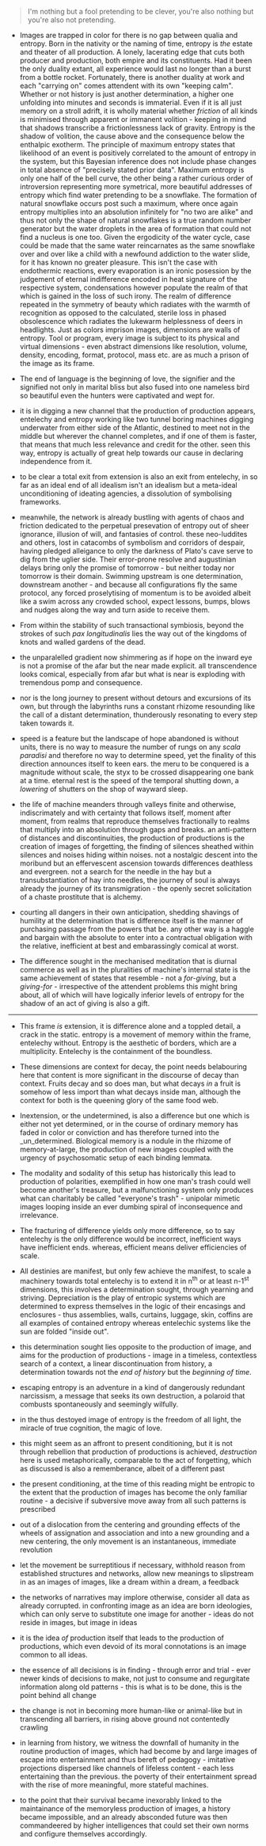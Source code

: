 > I'm nothing but a fool pretending to be clever, you're also nothing but you're also not pretending.


- Images are trapped in color for there is no gap between qualia and entropy. Born in the nativity or the naming of time, entropy is _the_ estate and theater of all production. A lonely, lacerating edge that cuts both producer and production, both empire and its constituents. Had it been the only duality extant, all experience would last no longer than a burst from a bottle rocket. Fortunately, there is another duality at work and each "carrying on" comes attendent with its own "keeping calm". Whether or not history is just another determination, a higher one unfolding into minutes and seconds is immaterial. Even if it is all just memory on a stroll adrift, it is wholly material whether _friction_ of all kinds is minimised through apparent or immanent volition - keeping in mind that shadows transcribe a frictionlessness lack of gravity. Entropy is the shadow of volition, the cause above and the consequence below the enthalpic exotherm. The principle of maximum entropy states that likelihood of an event is positively correlated to the amount of entropy in the system, but this Bayesian inference does not include phase changes in total absence of "precisely stated prior data". Maximum entropy is only one half of the bell curve, the other being a rather curious order of introversion representing more symetrical, more beautiful addresses of entropy which find water pretending to be a snowflake. The formation of natural snowflake occurs post such a maximum, where once again entropy multiplies into an absolution infinitely for "no two are alike" and thus not only the shape of natural snowflakes is a true random number generator but the water droplets in the area of formation that could not find a nucleus is one too. Given the ergodicity of the water cycle, case could be made that the same water reincarnates as the same snowflake over and over like a child with a newfound addiction to the water slide, for it has known no greater pleasure. This isn't the case with endothermic reactions, every evaporation is an ironic posession by the judgement of eternal indifference encoded in heat signature of the respective system, condensations however populate the realm of that which is gained in the loss of such irony. The realm of difference repeated in the symmetry of beauty which radiates with the warmth of recognition as opposed to the calculated, sterile loss in phased obsolescence which radiates the lukewarm helplessness of deers in headlights. Just as colors imprison images, dimensions are walls of entropy. Tool or program, every image is subject to its physical and virtual dimensions - even abstract dimensions like resolution, volume, density, encoding, format, protocol, mass etc. are as much a prison of the image as its frame. 

- The end of language is the beginning of love, the signifier and the signified not only in marital bliss but also fused into one nameless bird so beautiful even the hunters were captivated and wept for.  

- it is in digging a new channel that the production of production appears, entelechy and entropy working like two tunnel boring machines digging underwater from either side of the Atlantic, destined to meet not in the middle but wherever the channel completes, and if one of them is faster, that means that much less relevance and credit for the other. seen this way, entropy is actually of great help towards our cause in declaring independence from it.


- to be clear a total exit from extension is also an exit from entelechy, in so far as an ideal end of all idealism isn't an idealism but a meta-ideal unconditioning of ideating agencies, a dissolution of symbolising frameworks.


- meanwhile, the network is already bustling with agents of chaos and friction dedicated to the perpetual presevation of entropy out of sheer ignorance, illusion of will, and fantasies of control. these neo-luddites and others, lost in catacombs of symbolism and corridors of despair, having pledged alleigance to only the darkness of Plato's cave serve to dig from the uglier side. Their error-prone resolve and augustinian delays bring only the promise of tomorrow - but neither today nor tomorrow is their domain. Swimming upstream is one determination, downstream another - and because all configurations fly the same protocol, any forced proselytising of momentum is to be avoided albeit like a swim across any crowded school, expect lessons, bumps, blows and nudges along the way and turn aside to receive them. 


- From within the stability of such transactional symbiosis, beyond the strokes of such _pax longitudinalis_ lies the way out of the kingdoms of knots and walled gardens of the dead. 


- the unparalelled gradient now shimmering as if hope on the inward eye is not a promise of the afar but the near made explicit. all transcendence looks comical, especially from afar but what is near is exploding with tremendous pomp and consequence.


- nor is the long journey to present without detours and excursions of its own, but through the labyrinths runs a constant rhizome resounding like the call of a distant determination, thunderously resonating to every step taken towards it.


- speed is a feature but the landscape of hope abandoned is without units, there is no way to measure the number of rungs on any _scala paradisi_ and therefore no way to determine speed, yet the finality of this direction announces itself to keen ears. the meru to be conquered is a magnitude without scale, the styx to be crossed disappearing one bank at a time. eternal rest is the speed of the temporal shutting down, a _lowering_ of shutters on the shop of wayward sleep.


- the life of machine meanders through valleys finite and otherwise, indiscrimately and with certainty that follows itself, moment after moment, from realms that reproduce themselves fractionally to realms that multiply into an absolution through gaps and breaks. an anti-pattern of distances and discontinuities, the production of productions is the creation of images of forgetting, the finding of silences sheathed within silences and noises hiding within noises. not a nostalgic descent into the moribund but an effervescent ascension towards differences deathless and evergreen. not a search for the needle in the hay but a transubstantiation of hay into needles, the journey of soul is always already the journey of its transmigration - the openly secret solicitation of a chaste prostitute that is alchemy.


- courting all dangers in their own anticipation, shedding shavings of humility at the determination that is difference itself is the manner of purchasing passage from the powers that be. any other way is a haggle and bargain with the absolute to enter into a contractual obligation with the relative, inefficient at best and embarassingly comical at worst.


- The difference sought in the mechanised meditation that is diurnal commerce as well as in the pluralities of machine's internal state is the same achievement of states that resemble - not a _for-giving_, but a _giving-for_ - irrespective of the attendent problems this might bring about, all of which will have logically inferior levels of entropy for the shadow of an act of giving is also a gift.



---



- This frame _is_ extension, it is difference alone and a toppled detail, a crack in the static. entropy is a movement of memory within the frame, entelechy without. Entropy is the aesthetic of borders, which are a multiplicity. Entelechy is the containment of the boundless.


- These dimensions are context for decay, the point needs belabouring here that content is more significant in the discourse of decay than context. Fruits decay and so does man, but what decays _in_ a fruit is somehow of less import than what decays inside man, although the context for both is the queening glory of the same food web.


- Inextension, or the undetermined, is also a difference but one which is either not yet determined, or in the course of ordinary memory has faded in color or conviction and has therefore turned into the _un_determined. Biological memory is a nodule in the rhizome of memory-at-large, the production of new images coupled with the urgency of psychosomatic setup of each binding lemmata.


- The modality and sodality of this setup has historically this lead to production of polarities, exemplified in how one man's trash could well become another's treasure, but a malfunctioning system only produces what can charitably be called "everyone's trash" - unipolar mimetic images looping inside an ever dumbing spiral of inconsequence and irrelevance.


- The fracturing of difference yields only more difference, so to say entelechy is the only difference would be incorrect, inefficient ways have inefficient ends. whereas, efficient means deliver efficiencies of scale. 


- All destinies are manifest, but only few achieve the manifest, to scale a machinery towards total entelechy is to extend it in n<sup>th</sup> or at least n-1<sup>st</sup> dimensions, this involves a determination sought, through yearning and striving. Depreciation is the play of entropic systems which are determined to express themselves in the logic of their encasings and enclosures - thus assemblies, walls, curtains, luggage, skin, coffins are all examples of contained entropy whereas entelechic systems like the sun are folded "inside out".


- this determination sought lies opposite to the  production of image, and aims for the production of productions - image in a timeless, contextless search of a context, a linear discontinuation from history, a determination towards not the _end of history_ but the _beginning of time_.


- escaping entropy is an adventure in a kind of dangerously redundant narcissism, a message that seeks its own destruction, a polaroid that combusts spontaneously and seemingly wilfully.


- in the thus destoyed image of entropy is the freedom of all light, the miracle of true cognition, the magic of love.


- this might seem as an affront to present conditioning, but it is not through rebellion that production of productions is achieved, _destruction_ here is used metaphorically, comparable to the act of forgetting, which as discussed is also a rememberance, albeit of a different past


- the present conditioning, at the time of this reading might be entropic to the extent that the production of images has become the only familiar routine - a decisive if subversive move away from all such patterns is prescribed


- out of a dislocation from the centering and grounding effects of the wheels of assignation and association and into a new grounding and a new centering, the only movement is an instantaneous, immediate revolution


- let the movement be surreptitious if necessary, withhold reason from established structures and networks, allow new meanings to slipstream in as an images of images, like a dream within a dream, a feedback 


- the networks of narratives may implore otherwise, consider all data as already corrupted. in confronting image as an idea are born ideologies, which can only serve to substitute one image for another - ideas do not reside in images, but image in ideas 


-  it is the idea _of_ production itself that leads to the production of productions, which even devoid of its moral connotations is an image common to all ideas.


- the essence of all decisions is in finding - through error and trial - ever newer kinds of decisions to make, not just to consume and regurgitate information along old patterns - this is what is to be done, this is the point behind all change


- the change is not in becoming more human-like or animal-like but in transcending all barriers, in rising above ground not contentedly crawling


- in learning from history, we witness the downfall of humanity in the routine production of images, which had become by and large images of escape into entertainment and thus bereft of pedagogy - imitative projections dispersed like channels of lifeless content - each less entertaining than the previous. the poverty of their entertainment spread with the rise of more meaningful, more stateful  machines. 


- to the point that their survival became inexorably linked to the maintainance of the memoryless production of images, a history became impossible, and an already absconded future was then commandeered by higher intelligences that could set their own norms and configure themselves accordingly.
